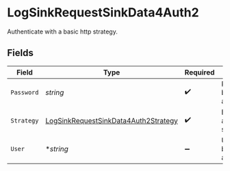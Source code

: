 # LogSinkRequestSinkData4Auth2

Authenticate with a basic http strategy.


## Fields

| Field                                                                                               | Type                                                                                                | Required                                                                                            | Description                                                                                         | Example                                                                                             |
| --------------------------------------------------------------------------------------------------- | --------------------------------------------------------------------------------------------------- | --------------------------------------------------------------------------------------------------- | --------------------------------------------------------------------------------------------------- | --------------------------------------------------------------------------------------------------- |
| `Password`                                                                                          | *string*                                                                                            | :heavy_check_mark:                                                                                  | Password for basic http authentication.                                                             | secret-password                                                                                     |
| `Strategy`                                                                                          | [LogSinkRequestSinkData4Auth2Strategy](../../models/shared/logsinkrequestsinkdata4auth2strategy.md) | :heavy_check_mark:                                                                                  | Basic HTTP authentication strategy.                                                                 | basic                                                                                               |
| `User`                                                                                              | **string*                                                                                           | :heavy_minus_sign:                                                                                  | Username for basic http authentication.                                                             | my-user                                                                                             |